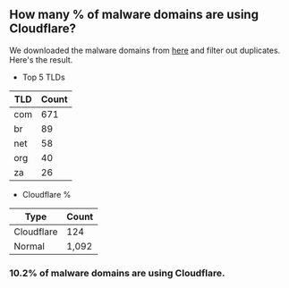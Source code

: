 ## How many % of malware domains are using Cloudflare?


We downloaded the malware domains from [here](https://urlhaus.abuse.ch) and filter out duplicates.
Here's the result.


[//]: # (start replacement)


- Top 5 TLDs

| TLD | Count |
| --- | --- |
| com | 671 |
| br | 89 |
| net | 58 |
| org | 40 |
| za | 26 |


- Cloudflare %

| Type | Count |
| --- | --- |
| Cloudflare | 124 |
| Normal | 1,092 |


### 10.2% of malware domains are using Cloudflare.